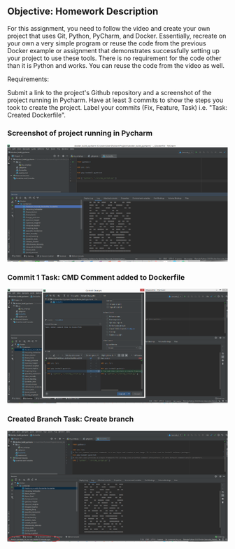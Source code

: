 ## Objective: Homework Description

For this assignment, you need to follow the video and create your own project that uses Git, Python, PyCharm, and Docker.  Essentially, recreate on your own a very simple program or reuse the code from the previous Docker example or assignment that demonstrates successfully setting up your project to use these tools.  There is no requirement for the code other than it is Python and works.  You can reuse the code from the video as well.

Requirements:

Submit a link to the project's Github repository and a screenshot of the project running in Pycharm. 
Have at least 3 commits to show the steps you took to create the project. 
Label your commits (Fix, Feature, Task) i.e. "Task: Created Dockerfile".  



### Screenshot of project running in Pycharm
![](images/Successful_Run_1.png)  

### Commit 1 Task: CMD Comment added to Dockerfile
![](images/Commit_1.png)    

### Created Branch  Task: Create branch 
![](images/Branch_for_Commit_2_RUN_Comment.png)  

